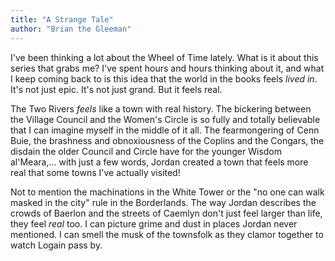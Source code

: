 ```yaml
---
title: "A Strange Tale"
author: "Brian the Gleeman"
---
```


I've been thinking a lot about the Wheel of Time lately. What is it about this series that grabs me? I've spent hours and hours thinking about it, and what I keep coming back to is this idea that the world in the books feels _lived in_. It's not just epic. It's not just grand. But it feels real.

The Two Rivers _feels_ like a town with real history. The bickering between the Village Council and the Women's Circle is so fully and totally believable that I can imagine myself in the middle of it all. The fearmongering of Cenn Buie, the brashness and obnoxiousness of the Coplins and the Congars, the disdain the older Council and Circle have for the younger Wisdom al'Meara,... with just a few words, Jordan created a town that feels more real that some towns I've actually visited!

Not to mention the machinations in the White Tower or the "no one can walk masked in the city" rule in the Borderlands. The way Jordan describes the crowds of Baerlon and the streets of Caemlyn don't just feel larger than life, they feel _real_ too. I can picture grime and dust in places Jordan never mentioned. I can smell the musk of the townsfolk as they clamor together to watch Logain pass by.
